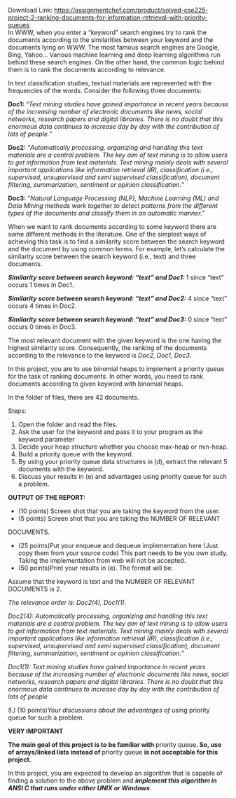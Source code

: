 Download Link: https://assignmentchef.com/product/solved-cse225-project-2-ranking-documents-for-information-retrieval-with-priority-queues
<br>
In WWW, when you enter a “keyword” search engines try to rank the documents according to the similarities between your keyword and the documents lying on WWW. The most famous search engines are Google, Bing, Yahoo… Various machine learning and deep learning algorithms run behind these search engines. On the other hand, the common logic behind them is to rank the documents according to relevance.

In text classification studies, textual materials are represented with the frequencies of the words. Consider the following three documents:

<strong>Doc1:</strong> “<em>Text mining studies have gained importance in recent years because of the increasing number of electronic documents like news, social networks, research papers and digital libraries. There is no doubt that this enormous data continues to increase day by day with the contribution of lots of people.</em>”

<strong>Doc2:</strong> “<em>Automatically processing, organizing and handling this text materials are a central problem. The key aim of text mining is to allow users to get information from text materials. Text mining mainly deals with several important applications like information retrieval (IR), classification (i.e., supervised, unsupervised and semi supervised classification), document filtering, summarization, sentiment or opinion classification.</em>”

<strong>Doc3:</strong> “<em>Natural Language Processing (NLP), Machine Learning (ML) and Data Mining methods work together to detect patterns from the different types of the documents and classify them in an automatic manner.</em>”




When we want to rank documents according to some keyword there are some different methods in the literature. One of the simplest ways of achieving this task is to find a similarity score between the search keyword and the document by using common terms. For example, let’s calculate the similarity score between the search keyword (i.e., text) and three documents.

<strong><em>Similarity score between search keyword: “text” and Doc1: </em></strong>1 since “text” occurs 1 times in Doc1.

<strong><em>Similarity score between search keyword: “text” and Doc2:</em></strong> 4 since “text” occurs 4 times in Doc2.

<strong><em>Similarity score between search keyword: “text” and Doc3:</em></strong> 0 since “text” occurs 0 times in Doc3.

The most relevant document with the given keyword is the one having the highest similarity score. Consequently, the ranking of the documents according to the relevance to the keyword is <em>Doc2, Doc1, Doc3</em>.




In this project, you are to use binomial heaps to implement a priority queue for the task of ranking documents. In other words, you need to rank documents according to given keyword with binomial heaps.

In the folder of files, there are 42 documents.

Steps:

<ol>

 <li>Open the folder and read the files.</li>

 <li>Ask the user for the keyword and pass it to your program as the keyword parameter</li>

 <li>Decide your heap structure whether you choose max-heap or min-heap.</li>

 <li>Build a priority queue with the keyword.</li>

 <li>By using your priority queue data structures in (d), extract the relevant 5 documents with the keyword.</li>

 <li>Discuss your results in (e) and advantages using priority queue for such a problem.</li>

</ol>

<strong>OUTPUT OF THE REPORT: </strong>

<ul>

 <li>(10 points) Screen shot that you are taking the keyword from the user.</li>

 <li>(5 points) Screen shot that you are taking the NUMBER OF RELEVANT</li>

</ul>

DOCUMENTS.

<ul>

 <li>(25 points)Put your enqueue and dequeue implementation here (Just copy them from your source code) This part needs to be you own study. Taking the implementation from web will not be accepted.</li>

 <li>(50 points)Print your results in (e). The format will be:</li>

</ul>

Assume that the keyword is text and the NUMBER OF RELEVANT DOCUMENTS is 2.




<em>The relevance order is: Doc2(4), Doc1(1)</em>.

<em>Doc2(4): Automatically processing, organizing and handling this text materials are a central problem. The key aim of text mining is to allow users to get information from text materials. Text mining mainly deals with several important applications like information retrieval (IR), classification (i.e., supervised, unsupervised and semi supervised classification), document filtering, summarization, sentiment or opinion classification.</em>”

<em>Doc1(1): Text mining studies have gained importance in recent years because of the increasing number of electronic documents like news, social networks, research papers and digital libraries. There is no doubt that this enormous data continues to increase day by day with the contribution of lots of people </em>

<em>5.) </em>(10 points)<em>Your discussions about the advantages of </em>using priority queue for such a problem.

<strong>VERY IMPORTANT </strong>

<strong>The main goal of this project is to be familiar with </strong>priority queue<strong>. So, use of arrays/linked lists instead of </strong>priority queue <strong>is not acceptable for this project. </strong>

In this project, you are expected to develop an algorithm that is capable of finding a solution to the above problem and <strong><em>implement this algorithm in ANSI C that runs under either UNIX or Windows</em></strong>.


